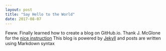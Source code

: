 ```yaml
---
layout: post
title: "Say Hello to the World"
date: 2017-08-07
---
```


Feww. Finally learned how to create a blog on GitHub.io. Thank J. McGlone for the [nice instruction](http://jmcglone.com/guides/github-pages/) 
This blog is powered by [Jekyll](http://jekyllrb.com) and posts are written using Markdown syntax 

